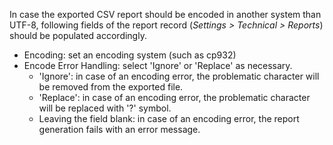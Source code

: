 In case the exported CSV report should be encoded in another system than
UTF-8, following fields of the report record (*Settings \> Technical \>
Reports*) should be populated accordingly.

- Encoding: set an encoding system (such as cp932)
- Encode Error Handling: select 'Ignore' or 'Replace' as necessary.
  - 'Ignore': in case of an encoding error, the problematic character
    will be removed from the exported file.
  - 'Replace': in case of an encoding error, the problematic character
    will be replaced with '?' symbol.
  - Leaving the field blank: in case of an encoding error, the report
    generation fails with an error message.
